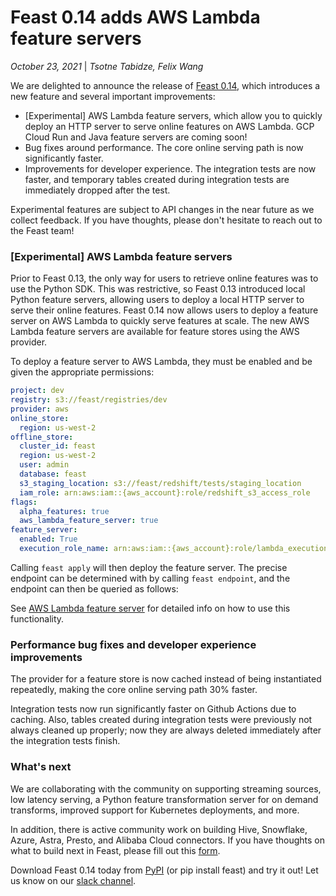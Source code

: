 # Feast 0.14 adds AWS Lambda feature servers

*October 23, 2021* | *Tsotne Tabidze, Felix Wang*

We are delighted to announce the release of [Feast 0.14](https://github.com/feast-dev/feast/releases/tag/v0.14.0), which introduces a new feature and several important improvements:

* [Experimental] AWS Lambda feature servers, which allow you to quickly deploy an HTTP server to serve online features on AWS Lambda. GCP Cloud Run and Java feature servers are coming soon!
* Bug fixes around performance. The core online serving path is now significantly faster.
* Improvements for developer experience. The integration tests are now faster, and temporary tables created during integration tests are immediately dropped after the test.

Experimental features are subject to API changes in the near future as we collect feedback. If you have thoughts, please don't hesitate to reach out to the Feast team!

### [Experimental] AWS Lambda feature servers

Prior to Feast 0.13, the only way for users to retrieve online features was to use the Python SDK. This was restrictive, so Feast 0.13 introduced local Python feature servers, allowing users to deploy a local HTTP server to serve their online features. Feast 0.14 now allows users to deploy a feature server on AWS Lambda to quickly serve features at scale. The new AWS Lambda feature servers are available for feature stores using the AWS provider.

To deploy a feature server to AWS Lambda, they must be enabled and be given the appropriate permissions:

```yaml
project: dev
registry: s3://feast/registries/dev
provider: aws
online_store:
  region: us-west-2
offline_store:
  cluster_id: feast
  region: us-west-2
  user: admin
  database: feast
  s3_staging_location: s3://feast/redshift/tests/staging_location
  iam_role: arn:aws:iam::{aws_account}:role/redshift_s3_access_role
flags:
  alpha_features: true
  aws_lambda_feature_server: true
feature_server:
  enabled: True
  execution_role_name: arn:aws:iam::{aws_account}:role/lambda_execution_role
```

Calling `feast apply` will then deploy the feature server. The precise endpoint can be determined with by calling `feast endpoint`, and the endpoint can then be queried as follows:

See [AWS Lambda feature server](https://docs.feastsite.wpenginepowered.com/reference/feature-servers/aws-lambda) for detailed info on how to use this functionality.

### Performance bug fixes and developer experience improvements

The provider for a feature store is now cached instead of being instantiated repeatedly, making the core online serving path 30% faster.

Integration tests now run significantly faster on Github Actions due to caching. Also, tables created during integration tests were previously not always cleaned up properly; now they are always deleted immediately after the integration tests finish.

### What's next

We are collaborating with the community on supporting streaming sources, low latency serving, a Python feature transformation server for on demand transforms, improved support for Kubernetes deployments, and more.

In addition, there is active community work on building Hive, Snowflake, Azure, Astra, Presto, and Alibaba Cloud connectors. If you have thoughts on what to build next in Feast, please fill out this [form](https://docs.google.com/forms/d/e/1FAIpQLSfa1nR).

Download Feast 0.14 today from [PyPI](https://pypi.org/project/feast/) (or pip install feast) and try it out! Let us know on our [slack channel](http://slack.feastsite.wpenginepowered.com/).
